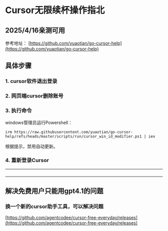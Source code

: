 # Cursor无限续杯操作指北

## 2025/4/16亲测可用
参考地址： [https://github.com/yuaotian/go-cursor-help](https://github.com/yuaotian/go-cursor-help)

## 具体步骤

### 1. cursor软件退出登录
### 2. 网页端cursor删除账号
### 3. 执行命令
windows管理员运行Powershell：
```
irm https://raw.githubusercontent.com/yuaotian/go-cursor-help/refs/heads/master/scripts/run/cursor_win_id_modifier.ps1 | iex
```
根据提示，禁用自动更新。


### 4. 重新登录Cursor

----
### 

---

## 解决免费用户只能用gpt4.1的问题

### 换一个新的cursor助手工具，可以解决问题
[https://github.com/agentcodee/cursor-free-everyday/releases](https://github.com/agentcodee/cursor-free-everyday/releases)